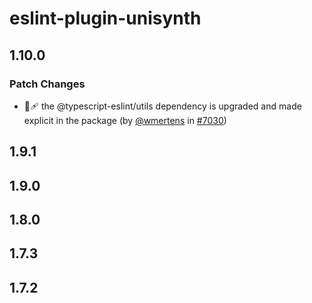 # eslint-plugin-unisynth

## 1.10.0

### Patch Changes

- 🐞🩹 the @typescript-eslint/utils dependency is upgraded and made explicit in the package (by [@wmertens](https://github.com/wmertens) in [#7030](https://github.com/khulnasoft/unisynth/pull/7030))

## 1.9.1

## 1.9.0

## 1.8.0

## 1.7.3

## 1.7.2
